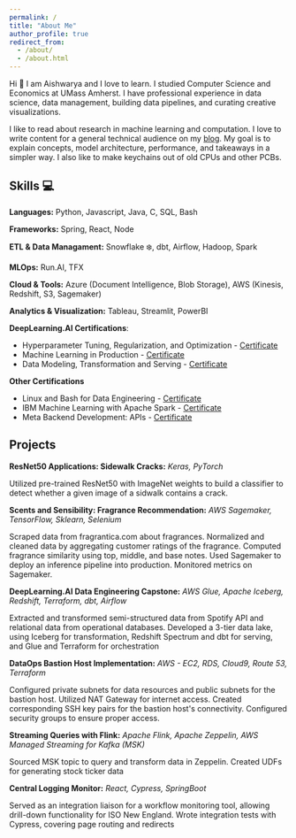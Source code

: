 ```yaml
---
permalink: /
title: "About Me"
author_profile: true
redirect_from: 
  - /about/
  - /about.html
---
```


Hi 👋 I am Aishwarya and I love to learn. I studied Computer Science and Economics at UMass Amherst. I have professional experience in data science, data management, building data pipelines, and curating creative visualizations. 

I like to read about research in machine learning and computation. I love to write content for a general technical audience on my [blog](https://medium.com/@platform-10). My goal is to explain concepts, model architecture, performance, and takeaways in a simpler way. I also like to make keychains out of old CPUs and other PCBs.

Skills 💻
------
**Languages:** Python, Javascript, Java, C, SQL, Bash

**Frameworks:** Spring, React, Node

**ETL & Data Managament:** Snowflake ❄️, dbt, Airflow, Hadoop, Spark

**MLOps:** Run.AI, TFX

**Cloud & Tools:** Azure (Document Intelligence, Blob Storage), AWS (Kinesis, Redshift, S3, Sagemaker)

**Analytics & Visualization:** Tableau, Streamlit, PowerBI


**DeepLearning.AI Certifications**:
* Hyperparameter Tuning, Regularization, and Optimization - [Certificate](https://coursera.org/share/158f8da97c13a817b465325ab9536ea1)
* Machine Learning in Production - [Certificate](https://coursera.org/share/077f5d5935bd3daafb890ebf1f739dd3)
* Data Modeling, Transformation and Serving - [Certificate](https://coursera.org/share/79c3537a89f460390cd504d589169d71)

**Other Certifications**
* Linux and Bash for Data Engineering - [Certificate](https://coursera.org/verify/6V4IVZE8ITB1)
* IBM Machine Learning with Apache Spark - [Certificate](https://www.coursera.org/account/accomplishments/certificate/QNTFJEP9WV4C)
* Meta Backend Development: APIs - [Certificate](https://www.coursera.org/account/accomplishments/verify/NESS762OBSY2?utm_source=link&utm_medium=certificate&utm_content=cert_image&utm_campaign=sharing_cta&utm_product=course)


Projects
-----
**ResNet50 Applications: Sidewalk Cracks:** *Keras, PyTorch*

Utilized pre-trained ResNet50 with ImageNet weights to build a classifier to detect whether a given image of a sidwalk contains a crack. 


**Scents and Sensibility: Fragrance Recommendation:** *AWS Sagemaker, TensorFlow, Sklearn, Selenium*

Scraped data from fragrantica.com about fragrances. Normalized and cleaned data by aggregating customer ratings of the fragrance. Computed fragrance similarity using top, middle, and base notes. Used Sagemaker to deploy an inference pipeline into production. Monitored metrics on Sagemaker.

**DeepLearning.AI Data Engineering Capstone:** *AWS Glue, Apache Iceberg, Redshift, Terraform, dbt, Airflow*

Extracted and transformed semi-structured data from Spotify API and relational data from operational databases. Developed a 3-tier data lake, using Iceberg for transformation, Redshift Spectrum and dbt for serving, and Glue and Terraform for orchestration

**DataOps Bastion Host Implementation:** *AWS - EC2, RDS, Cloud9, Route 53, Terraform*

Configured private subnets for data resources and public subnets for the bastion host. Utilized NAT Gateway for internet access. Created corresponding SSH key pairs for the bastion host's connectivity. Configured security groups to ensure proper access.

**Streaming Queries with Flink:** *Apache Flink, Apache Zeppelin, AWS Managed Streaming for Kafka (MSK)*

Sourced MSK topic to query and transform data in Zeppelin. Created UDFs for generating stock ticker data

**Central Logging Monitor:** *React, Cypress, SpringBoot*

Served as an integration liaison for a workflow monitoring tool, allowing drill-down functionality for ISO New England. Wrote integration tests with Cypress, covering page routing and redirects

